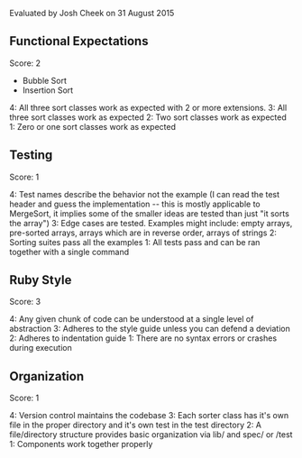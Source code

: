 Evaluated by Josh Cheek on 31 August 2015

Functional Expectations
-----------------------

Score: 2

* Bubble Sort
* Insertion Sort

4: All three sort classes work as expected with 2 or more extensions.
3: All three sort classes work as expected
2: Two sort classes work as expected
1: Zero or one sort classes work as expected

Testing
-------

Score: 1

4: Test names describe the behavior not the example (I can read the test header and guess the implementation -- this is mostly applicable to MergeSort, it implies some of the smaller ideas are tested than just "it sorts the array")
3: Edge cases are tested. Examples might include: empty arrays, pre-sorted arrays, arrays which are in reverse order, arrays of strings
2: Sorting suites pass all the examples
1: All tests pass and can be ran together with a single command

Ruby Style
----------

Score: 3

4: Any given chunk of code can be understood at a single level of abstraction
3: Adheres to the style guide unless you can defend a deviation
2: Adheres to indentation guide
1: There are no syntax errors or crashes during execution

Organization
------------

Score: 1

4: Version control maintains the codebase
3: Each sorter class has it's own file in the proper directory and it's own test in the test directory
2: A file/directory structure provides basic organization via lib/ and spec/ or /test
1: Components work together properly
